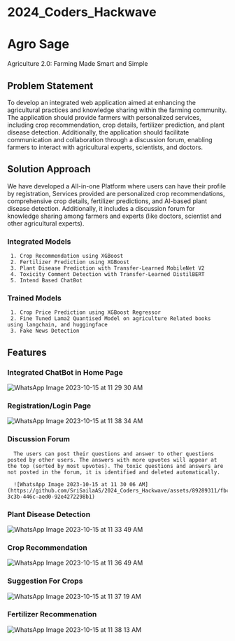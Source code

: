 # 2024_Coders_Hackwave

# Agro Sage 
Agriculture 2.0: Farming Made Smart and Simple

## Problem Statement

To develop an integrated web application aimed at enhancing the agricultural practices and knowledge sharing within the farming community. The application should provide farmers with personalized services, including crop recommendation, crop details, fertilizer prediction, and plant disease detection. Additionally, the application should facilitate communication and collaboration through a discussion forum, enabling farmers to interact with agricultural experts, scientists, and doctors.

## Solution Approach 

We have developed a All-in-one Platform where users can have their profile by registration, Services provided are personalized crop recommendations, comprehensive crop details, fertilizer predictions, and AI-based plant disease detection. Additionally, it includes a discussion forum for knowledge sharing among farmers and experts (like doctors, scientist and other agricultural experts). 

  ### Integrated Models
  
     1. Crop Recommendation using XGBoost
     2. Fertilizer Prediction using XGBoost
     3. Plant Disease Prediction with Transfer-Learned MobileNet V2
     4. Toxicity Comment Detection with Transfer-Learned DistilBERT
     5. Intend Based ChatBot

  ### Trained Models

     1. Crop Price Prediction using XGBoost Regressor
     2. Fine Tuned Lama2 Quantised Model on agriculture Related books using langchain, and huggingface
     3. Fake News Detection
     
## Features

  ### Integrated ChatBot in Home Page

![WhatsApp Image 2023-10-15 at 11 29 30 AM](https://github.com/SriSailaAS/2024_Coders_Hackwave/assets/89289311/ab547a5b-70a8-414d-a9e5-0c9e3e00fd92)

  ### Registration/Login Page
  
![WhatsApp Image 2023-10-15 at 11 38 34 AM](https://github.com/SriSailaAS/2024_Coders_Hackwave/assets/89289311/90d8d571-6a8a-42f5-9b56-5052304edb0c)


  ### Discussion Forum

      The users can post their questions and answer to other questions posted by other users. The answers with more upvotes will appear at the top (sorted by most upvotes). The toxic questions and answers are not posted in the forum, it is identified and deleted automatically.

      ![WhatsApp Image 2023-10-15 at 11 30 06 AM](https://github.com/SriSailaAS/2024_Coders_Hackwave/assets/89289311/fbcb2fed-3c3b-446c-aed0-92e4272298b1)


### Plant Disease Detection

![WhatsApp Image 2023-10-15 at 11 33 49 AM](https://github.com/SriSailaAS/2024_Coders_Hackwave/assets/89289311/014935f2-92bd-4fee-93a2-db5a9bcab63f)


### Crop Recommendation

![WhatsApp Image 2023-10-15 at 11 36 49 AM](https://github.com/SriSailaAS/2024_Coders_Hackwave/assets/89289311/8ed42795-a557-439f-93a6-3a821063c0d9)

### Suggestion For Crops

![WhatsApp Image 2023-10-15 at 11 37 19 AM](https://github.com/SriSailaAS/2024_Coders_Hackwave/assets/89289311/5c5b89e1-2095-4c24-8d7f-c156ba5cbdbe)

### Fertilizer Recommenation
  
![WhatsApp Image 2023-10-15 at 11 38 13 AM](https://github.com/SriSailaAS/2024_Coders_Hackwave/assets/89289311/7e3a99b5-6103-49a1-a0a0-47484c0c5c4b)




  
     
